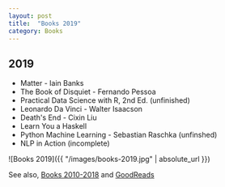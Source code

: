 ```yaml
---
layout: post
title:  "Books 2019"
category: Books
---
```


## 2019

- Matter - Iain Banks
- The Book of Disquiet - Fernando Pessoa
- Practical Data Science with R, 2nd Ed. (unfinished)
- Leonardo Da Vinci - Walter Isaacson
- Death's End - Cixin Liu
- Learn You a Haskell
- Python Machine Learning - Sebastian Raschka (unfinshed)
- NLP in Action (incomplete)

![Books 2019]({{ "/images/books-2019.jpg" | absolute_url }})


See also, [Books 2010-2018](/2018-12-31/books.html) and [GoodReads](https://www.goodreads.com/user/show/22238686-christopher-bare)
